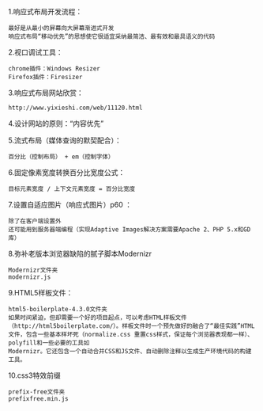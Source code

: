 1.响应式布局开发流程：

    最好是从最小的屏幕向大屏幕渐进式开发
    响应式布局“移动优先”的思想使它很适宜采纳最简洁、最有效和最具语义的代码
    
2.视口调试工具：

    chrome插件：Windows Resizer
    Firefox插件：Firesizer
    
3.响应式布局网站欣赏：

    http://www.yixieshi.com/web/11120.html
    
4.设计网站的原则：“内容优先”

5.流式布局（媒体查询的默契配合）：

    百分比（控制布局） + em（控制字体）
    
6.固定像素宽度转换百分比宽度公式：

    目标元素宽度 / 上下文元素宽度 = 百分比宽度
    
7.设置自适应图片（响应式图片）p60 ：

    除了在客户端设置外
    还可能用到服务器端编程（实现Adaptive Images解决方案需要Apache 2、PHP 5.x和GD库）
    
8.弥补老版本浏览器缺陷的腻子脚本Modernizr

    Modernizr文件夹
    modernizr.js
    
9.HTML5样板文件：

    html5-boilerplate-4.3.0文件夹
    如果时间紧迫，但却需要一个好的项目起点，可以考虑HTML样板文件（http://html5boilerplate.com/）。样板文件时一个预先做好的融合了“最佳实践”HTML文件，包含一些基本样坏死（normalize.css 重置css样式，保证每个浏览器表现都一样）、polyfill和一些必要的工具如
    Modernizr。它还包含一个自动合并CSS和JS文件、自动删除注释以生成生产环境代码的构建工具。
    
10.css3特效前缀

    prefix-free文件夹
    prefixfree.min.js
    
